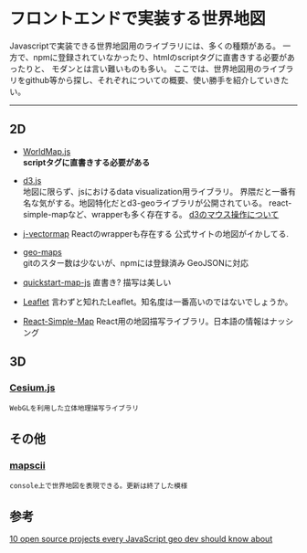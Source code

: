 # フロントエンドで実装する世界地図
Javascriptで実装できる世界地図用のライブラリには、多くの種類がある。
一方で、npmに登録されていなかったり、htmlのscriptタグに直書きする必要があったりと、
モダンとは言い難いものも多い。
ここでは、世界地図用のライブラリをgithub等から探し、それぞれについての概要、使い勝手を紹介していきたい。

____

## 2D

- [WorldMap.js](https://worldmapjs.org/index.html)  
    **scriptタグに直書きする必要がある**

- [d3.js](https://github.com/d3/d3)  
    地図に限らず、jsにおけるdata visualization用ライブラリ。
    界隈だと一番有名な気がする。地図特化だとd3-geoライブラリが公開されている。
    react-simple-mapなど、wrapperも多く存在する。
    [d3のマウス操作について](https://hondou.homedns.org/pukiwiki/pukiwiki.php?HTML%20D3.js%20Geo)
- [j-vectormap](http://jvectormap.com/)
    Reactのwrapperも存在する
    公式サイトの地図がイかしてる.

- [geo-maps](https://github.com/simonepri/geo-maps)  
    gitのスター数は少ないが、npmには登録済み
    GeoJSONに対応
- [quickstart-map-js](https://github.com/Esri/quickstart-map-js)
    直書き?
    描写は美しい
- [Leaflet](https://leafletjs.com)
    言わずと知れたLeaflet。知名度は一番高いのではないでしょうか。
    
- [React-Simple-Map]()
    React用の地図描写ライブラリ。日本語の情報はナッシング


## 3D
### [Cesium.js](https://cesium.com/cesiumjs/)
    WebGLを利用した立体地理描写ライブラリ

## その他
### [mapscii](https://github.com/rastapasta/mapscii)
    console上で世界地図を表現できる。更新は終了した模様

## 参考
[10 open source projects every JavaScript geo dev should know about](https://www.esri.com/arcgis-blog/products/developers/constituent-engagement/10-open-source-projects-every-javascript-geo-dev-should-know-about/)